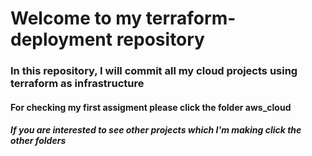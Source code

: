 <h1>Welcome to my terraform-deployment repository</h1>
<h3>In this repository, I will commit all my cloud projects using terraform as infrastructure</h3>
<h4>For checking my first assigment please click the folder aws_cloud</h4>
<h5>If you are interested to see other projects which I'm making click the other folders</h5>
